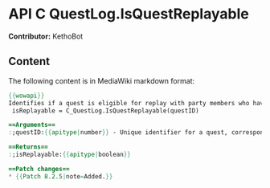# API C QuestLog.IsQuestReplayable

**Contributor:** KethoBot

## Content

The following content is in MediaWiki markdown format:

```mediawiki
{{wowapi}}
Identifies if a quest is eligible for replay with party members who have not yet completed it.
 isReplayable = C_QuestLog.IsQuestReplayable(questID)

==Arguments==
:;questID:{{apitype|number}} - Unique identifier for a quest, corresponding to the middle portion of a [[QuestString]]

==Returns==
:;isReplayable:{{apitype|boolean}}

==Patch changes==
* {{Patch 8.2.5|note=Added.}}
```